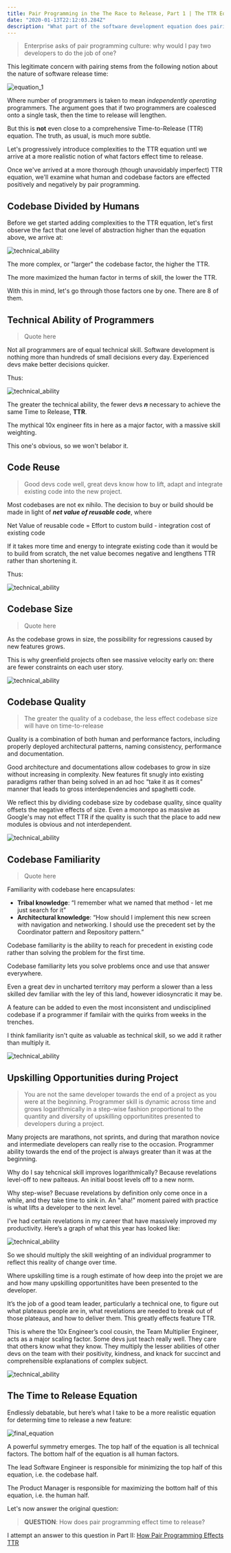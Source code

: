 ```yaml
---
title: Pair Programming in the The Race to Release, Part 1 | The TTR Equation
date: "2020-01-13T22:12:03.284Z"
description: "What part of the software development equation does pairing improve?"
---
```


<blockquote>Enterprise asks of pair programming culture: why would I pay two developers to do the job of one?</blockquote>

This legitimate concern with pairing stems from the following notion about the nature of software release time:

<img src="./StartingEquation.svg" alt="equation_1" class="equation">

Where number of programmers is taken to mean <i>independently operating</i> programmers. The argument goes that if two programmers are coalesced onto a single task, then the time to release will lengthen.

But this is <b>not</b> even close to a comprehensive Time-to-Release (TTR) equation. The truth, as usual, is much more subtle.

Let's progressively introduce complexities to the TTR equation untl we arrive at a more realistic notion of what factors effect time to release.

Once we've arrived at a more thorough (though unavoidably imperfect) TTR equation, we'll examine what human and codebase factors are effected positively and negatively by pair programming.

<h2>Codebase Divided by Humans</h2>

Before we get started adding complexities to the TTR equation, let's first observe the fact that one level of abstraction higher than the equation above, we arrive at:

<img src="./CodeOverHuman.svg" alt="technical_ability" class="equation">

The more complex, or "larger" the codebase factor, the higher the TTR.

The more maximized the human factor in terms of skill, the lower the TTR.

With this in mind, let's go through those factors one by one. There are 8 of them.

<h2>Technical Ability of Programmers</h2>

<blockquote>Quote here</blockquote>

Not all programmers are of equal technical skill. Software development is nothing more than hundreds of small decisions every day. Experienced devs make better decisions quicker.

Thus:

<img src="./TechnicalAbility.svg" alt="technical_ability" class="equation">

The greater the technical ability, the fewer devs <i><b>n</b></i> necessary to achieve the same Time to Release, <b>TTR</b>.

The mythical 10x engineer fits in here as a major factor, with a massive skill weighting.

This one's obvious, so we won't belabor it.

<h2>Code Reuse</h2>

<blockquote>Good devs code well, great devs know how to lift, adapt and integrate existing code into the new project.</blockquote>

Most codebases are not ex nihilo. The decision to buy or build should be made in light of <i><b>net value of reusable code</b></i>, where

Net Value of reusable code = Effort to custom build - integration cost of existing code

If it takes more time and energy to integrate existing code than it would be to build from scratch, the net value becomes negative and lengthens TTR rather than shortening it.

Thus:

<img src="./CodeReuse.svg" alt="technical_ability" class="equation">

<h2>Codebase Size</h2>

<blockquote>Quote here</blockquote>

As the codebase grows in size, the possibility for regressions caused by new features grows.

This is why greenfield projects often see massive velocity early on: there are fewer constraints on each user story.

<img src="./CodebaseSize.svg" alt="technical_ability" class="equation">

<h2>Codebase Quality</h2>

<blockquote>The greater the quality of a codebase, the less effect codebase size will have on time-to-release</blockquote>

Quality is a combination of both human and performance factors, including properly deployed architectural patterns, naming consistency, performance and documentation.

Good architecture and documentations allow codebases to grow in size without increasing in complexity. New features fit snugly into existing paradigms rather than being solved in an ad hoc “take it as it comes” manner that leads to gross interdependencies and spaghetti code.

We reflect this by dividing codebase size by codebase quality, since quality offsets the negative effects of size. Even a monorepo as massive as Google's may not effect TTR if the quality is such that the place to add new modules is obvious and not interdependent.

<img src="./CodebaseQuality.svg" alt="technical_ability" class="equation">

<h2>Codebase Familiarity</h2>

<blockquote>Quote here</blockquote>

Familiarity with codebase here encapsulates:

- <b>Tribal knowledge</b>: “I remember what we named that method - let me just search for it”
- <b>Architectural knowledge</b>: “How should I implement this new screen with navigation and networking. I should use the precedent set by the Coordinator pattern and Repository pattern.”

Codebase familiarity is the ability to reach for precedent in existing code rather than solving the problem for the first time.

Codebase familiarity lets you solve problems once and use that answer everywhere.

Even a great dev in uncharted territory may perform a slower than a less skilled dev familiar with the ley of this land, however idiosyncratic it may be.

A feature can be added to even the most inconsistent and undisciplined codebase if a programmer if familair with the quirks from weeks in the trenches.

I think familiarity isn't quite as valuable as technical skill, so we add it rather than multiply it.

<img src="./CodebaseFamiliarity.svg" alt="technical_ability" class="equation">

<h2>Upskilling Opportunities during Project</h2>

<blockquote>You are not the same developer towards the end of a project as you were at the beginning. Programmer skill is dynamic across time and grows logarithmically in a step-wise fashion proportional to the quantity and diversity of upskilling opportunitites presented to developers during a project.</blockquote>

Many projects are marathons, not sprints, and during that marathon novice and intermediate developers can really rise to the occasion. Programmer ability towards the end of the project is always greater than it was at the beginning.

Why do I say tehcnical skill improves logarithmically? Because revelations level-off to new palteaus. An initial boost levels off to a new norm.

Why step-wise? Becuase revelations by definition only come once in a while, and they take time to sink in. An "aha!" moment paired with practice is what lifts a developer to the next level.

I’ve had certain revelations in my career that have massively improved my productivity. Here’s a graph of what this year has looked like:

<img src="./SkillOverTime.svg" alt="technical_ability" class="equation">

So we should multiply the skill weighting of an individual programmer to reflect this reality of change over time.

Where upskilling time is a rough estimate of how deep into the projet we are and how many upskilling opportunitites have been presented to the developer.

It’s the job of a good team leader, particularly a technical one, to figure out what plateaus people are in, what revelations are needed to break out of those plateaus, and how to deliver them. This greatly effects feature TTR.

This is where the 10x Engineer’s cool cousin, the Team Multiplier Engineer, acts as a major scaling factor. Some devs just teach really well. They care that others know what they know. They multiply the lesser abilities of other devs on the team with their positivity, kindness, and knack for succinct and comprehensible explanations of complex subject.

<img src="./UpskillingOpportunity.svg" alt="technical_ability" class="equation">

<h2>The Time to Release Equation</h2>

Endlessly debatable, but here’s what I take to be a more realistic equation for determing time to release a new feature:

<img src="./FinalEquation.svg" alt="final_equation" class="equation">

A powerful symmetry emerges. The top half of the equation is all technical factors. The bottom half of the equation is all human factors.

The lead Software Engineer is responsible for minimizing the top half of this equation, i.e. the codebase half.

The Product Manager is responsible for maximizing the bottom half of this equation, i.e. the human half.

Let's now answer the original question:

<blockquote><b>QUESTION</b>: How does pair programming effect time to release?</blockquote>

I attempt an answer to this question in Part II: [How Pair Programming Effects TTR](/pair-programming-answer/)
